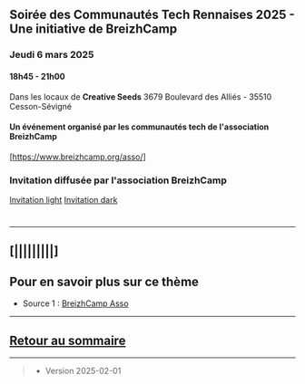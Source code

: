 ## Soirée des Communautés Tech Rennaises 2025 - Une initiative de BreizhCamp 

### Jeudi 6 mars 2025 

#### 18h45 - 21h00

Dans les locaux de **Creative Seeds** 
3679 Boulevard des Alliés - 35510 Cesson-Sévigné


#### Un événement organisé par les communautés tech de l'association BreizhCamp 
[https://www.breizhcamp.org/asso/]

### Invitation diffusée par l'association BreizhCamp
[Invitation light](../illustrim/PDFfiles/soiree_DC_2025-03-06-light.png)
[Invitation dark](../illustrim/PDFfiles/soiree_DC_2025-03-06-dark.png)
#  


---

## [|||||||||] 
>
## Pour en savoir plus sur ce thème

- Source 1 : [BreizhCamp Asso](https://www.breizhcamp.org/asso/)

---

## [Retour au sommaire](https://dcn-prof.github.io/breizhdataclub/)
  


---



>

>  *  Version 2025-02-01
